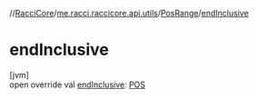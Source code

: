 //[RacciCore](../../../index.md)/[me.racci.raccicore.api.utils](../index.md)/[PosRange](index.md)/[endInclusive](end-inclusive.md)

# endInclusive

[jvm]\
open override val [endInclusive](end-inclusive.md): [POS](index.md)

